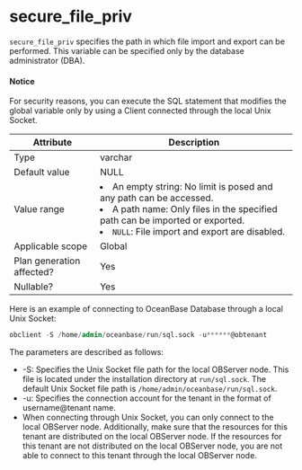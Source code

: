 # secure_file_priv

`secure_file_priv` specifies the path in which file import and export can be performed. This variable can be specified only by the database administrator (DBA).

<main id="notice" type='notice'>
  <h4>Notice</h4>
  <p>For security reasons, you can execute the SQL statement that modifies the global variable only by using a Client connected through the local Unix Socket.<p>
</main>


| **Attribute** | **Description** |
|-----------|---------|
| Type | varchar |
| Default value | NULL |
| Value range | <li>An empty string: No limit is posed and any path can be accessed.<li>A path name: Only files in the specified path can be imported or exported.<li> `NULL`: File import and export are disabled. |
| Applicable scope | Global |
| Plan generation affected? | Yes |
| Nullable? | Yes |


Here is an example of connecting to OceanBase Database through a local Unix Socket:

```sql
obclient -S /home/admin/oceanbase/run/sql.sock -u******@obtenant
```

The parameters are described as follows:

* -S: Specifies the Unix Socket file path for the local OBServer node. This file is located under the installation directory at `run/sql.sock`. The default Unix Socket file path is `/home/admin/oceanbase/run/sql.sock`.
* -u: Specifies the connection account for the tenant in the format of username@tenant name.
* When connecting through Unix Socket, you can only connect to the local OBServer node. Additionally, make sure that the resources for this tenant are distributed on the local OBServer node. If the resources for this tenant are not distributed on the local OBServer node, you are not able to connect to this tenant through the local OBServer node.